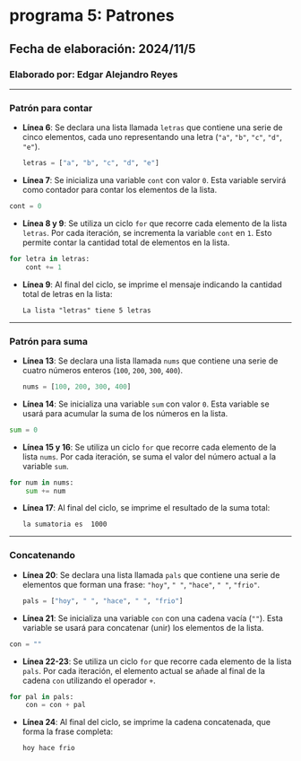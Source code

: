 # programa 5: Patrones  
## Fecha de elaboración: 2024/11/5  
### Elaborado por: Edgar Alejandro Reyes  

---

### **Patrón para contar**  
- **Línea 6**: Se declara una lista llamada `letras` que contiene una serie de cinco elementos, cada uno representando una letra (`"a"`, `"b"`, `"c"`, `"d"`, `"e"`).  
  ```python
  letras = ["a", "b", "c", "d", "e"]
  ```

- **Línea 7**: Se inicializa una variable `cont` con valor `0`. Esta variable servirá como contador para contar los elementos de la lista.  
``` python
cont = 0
```

- **Línea 8 y 9**: Se utiliza un ciclo `for` que recorre cada elemento de la lista `letras`. Por cada iteración, se incrementa la variable `cont` en `1`. Esto permite contar la cantidad total de elementos en la lista.  
``` python
for letra in letras:
    cont += 1
```

- **Línea 9**: Al final del ciclo, se imprime el mensaje indicando la cantidad total de letras en la lista:  
  ```
  La lista "letras" tiene 5 letras
  ```

---

### **Patrón para suma**  
- **Línea 13**: Se declara una lista llamada `nums` que contiene una serie de cuatro números enteros (`100`, `200`, `300`, `400`).  
  ```python
  nums = [100, 200, 300, 400]
  ```

- **Línea 14**: Se inicializa una variable `sum` con valor `0`. Esta variable se usará para acumular la suma de los números en la lista.  
``` python
sum = 0

```

- **Línea 15 y 16**: Se utiliza un ciclo `for` que recorre cada elemento de la lista `nums`. Por cada iteración, se suma el valor del número actual a la variable `sum`.  
``` python
for num in nums:
    sum += num
```
- **Línea 17**: Al final del ciclo, se imprime el resultado de la suma total:  
  ```
  la sumatoria es  1000
  ```

---

### **Concatenando**  
- **Línea 20**: Se declara una lista llamada `pals` que contiene una serie de elementos que forman una frase: `"hoy"`, `" "`, `"hace"`, `" "`, `"frio"`.  
  ```python
  pals = ["hoy", " ", "hace", " ", "frio"]
  ```

- **Línea 21**: Se inicializa una variable `con` con una cadena vacía (`""`). Esta variable se usará para concatenar (unir) los elementos de la lista.  
```python
con = ""
```

- **Línea 22-23**: Se utiliza un ciclo `for` que recorre cada elemento de la lista `pals`. Por cada iteración, el elemento actual se añade al final de la cadena `con` utilizando el operador `+`.  
``` python
for pal in pals:
    con = con + pal
```

- **Línea 24**: Al final del ciclo, se imprime la cadena concatenada, que forma la frase completa:  
  ```
  hoy hace frio
  ```

